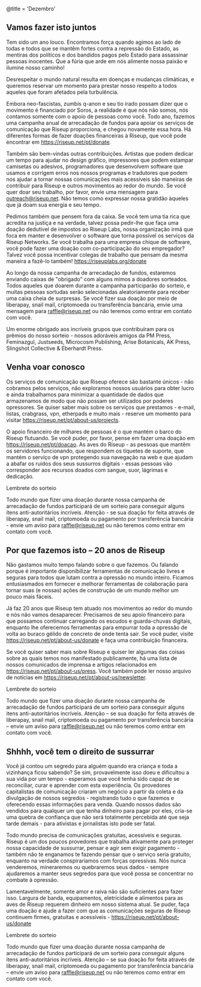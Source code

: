 @title = 'Dezembro'

Vamos fazer isto juntos
-----------------------

Tem sido um ano louco. Encontramos força quando agimos ao lado de todas e todos que se mantêm fortes contra a repressão do Estado, as mentiras dos políticos e dos bandidos pagos pelo Estado para assassinar pessoas inocentes. Que a fúria que arde em nós alimente nossa paixão e ilumine nosso caminho!

Desrespeitar o mundo natural resulta em doenças e mudanças climáticas, e queremos reservar um momento para prestar nosso respeito a todos aqueles que foram afetados pela turbulência.

Embora neo-fascistas, zumbis q-anon e seu tio irado possam dizer que o movimento é financiado por Soros, a realidade é que nós não somos, nós contamos somente com o apoio de pessoas como você. Todo ano, fazemos uma campanha anual de arrecadação de fundos para apoiar os serviços de comunicação que Riseup proporciona, e chegou novamente essa hora. Há diferentes formas de fazer doações financeiras à Riseup, que você pode encontrar em https://riseup.net/pt/donate.

Também são bem-vindas outras contribuições. Artistas que podem dedicar um tempo para ajudar no design gráfico, impressores que podem estampar camisetas ou adesivos, programadores que desenvolvem software que usamos e corrigem erros nos nossos programas e tradutores que podem nos ajudar a tornar nossas comunicações mais acessíveis são maneiras de contribuir para Riseup e outros movimentos ao redor do mundo. Se você quer doar seu trabalho, por favor, envie uma mensagem para outreach@riseup.net. Não temos como expressar nossa gratidão àqueles que já doam sua energia e seu tempo.

Pedimos também que pensem fora da caixa. Se você tem uma tia rica que acredita na justiça e na verdade, talvez possa pedir-lhe que faça uma doação dedutível de impostos ao Riseup Labs, nossa organização irmã que foca em manter e desenvolver o software que torna possível os serviços da Riseup Networks. Se você trabalha para uma empresa chique de software, você pode fazer uma doação com co-participação do seu empregador? Talvez você possa incentivar colegas de trabalho que pensam da mesma maneira a fazê-lo também! https://riseuplabs.org/donate

Ao longo da nossa campanha de arrecadação de fundos, estaremos enviando caixas de "obrigado" com alguns mimos a doadores sorteados. Todos aqueles que doarem durante a campanha participarão do sorteio, e muitas pessoas sortudas serão selecionadas aleatoriamente para receber uma caixa cheia de surpresas. Se você fizer sua doação por meio de liberapay, snail mail, criptomoeda ou transferência bancária, envie uma mensagem para raffle@riseup.net ou não teremos como entrar em contato com você.

Um enorme obrigado aos incríveis grupos que contribuíram para os prêmios do nosso sorteio - nossos adoráveis amigos da PM Press, Feminazgul, Justseeds, Microcosm Publishing, Arise Botanicals, AK Press, Slingshot Collective & Eberhardt Press.



Venha voar conosco
------------------

Os serviços de comunicação que Riseup oferece são bastante únicos - não cobramos pelos serviços, não exploramos nossos usuários para obter lucro e ainda trabalhamos para minimizar a quantidade de dados que armazenamos de modo que não possam ser utilizados por poderes opressores. Se quiser saber mais sobre os serviços que prestamos - e-mail, listas, crabgrass, vpn, etherpads e muito mais - reserve um momento para visitar https://riseup.net/pt/about-us/projects.

O apoio financeiro de milhares de pessoas é o que mantém o barco do Riseup flutuando. Se você puder, por favor, pense em fazer uma doação em https://riseup.net/pt/doacao. As aves do Riseup - as pessoas que mantêm os servidores funcionando, que respondem os tíquetes de suporte, que mantém o serviço de vpn protegendo sua navegação na web e que ajudam a abafar os ruídos dos seus sussurros digitais - essas pessoas vão corresponder aos recursos doados com sangue, suor, lágrimas e dedicação.

Lembrete do sorteio

Todo mundo que fizer uma doação durante nossa campanha de arrecadação de fundos participará de um sorteio para conseguir alguns ítens anti-autoritários incríveis. Atenção - se sua doação for feita através de liberapay, snail mail, criptomoeda ou pagamento por transferência bancária - envie um aviso para raffle@riseup.net ou não teremos como entrar em contato com você.


Por que fazemos isto – 20 anos de Riseup
----------------------------------------

Não gastamos muito tempo falando sobre o que fazemos. Ou falando porque é importante disponibilizar ferramentas de comunicação livres e seguras para todos que lutam contra a opressão no mundo inteiro. Ficamos entusiasmados em fornecer e melhorar ferramentas de colaboração para tornar suas (e nossas) ações de construção de um mundo melhor um pouco mais fáceis.

Já faz 20 anos que Riseup tem atuado nos movimentos ao redor do mundo e nós não vamos desaparecer. Precisamos de seu apoio financeiro para que possamos continuar carregando os escudos e guarda-chuvas digitais, enquanto lhe oferecemos ferramentas para empurrar toda a opressão de volta ao buraco gélido de concreto de onde tenta sair. Se você puder, visite https://riseup.net/pt/about-us/donate e faça uma contribuição financeira.

Se você quiser saber mais sobre Riseup e quiser ler algumas das coisas sobre as quais temos nos manifestado publicamente, há uma lista de nossos comunicados de imprensa e artigos relacionados em https://riseup.net/pt/about-us/press. Você também pode ler nosso arquivo de notícias em https://riseup.net/pt/about-us/newsletter.

Lembrete do sorteio

Todo mundo que fizer uma doação durante nossa campanha de arrecadação de fundos participará de um sorteio para conseguir alguns itens anti-autoritários incríveis. Atenção – se sua doação for feita através de liberapay, snail mail, criptomoeda ou pagamento por transferência bancária – envie um aviso para raffle@riseup.net ou não teremos como entrar em contato com você.



Shhhh, você tem o direito de sussurrar
---------------------------------------

Você já contou um segredo para alguém quando era criança e toda a vizinhança ficou sabendo? Se sim, provavelmente isso doeu e dificultou a sua vida por um tempo - esperamos que você tenha sido capaz de se reconciliar, curar e aprender com esta experiência. Os provedores capitalistas de comunicação criaram um negócio a partir da coleta e da divulgação de nossos segredos - registrando tudo o que fazemos e oferecendo essas informações para venda. Quando nossos dados são vendidos para qualquer um que tenha dinheiro para pagar por eles, cria-se uma quebra de confiança que não será totalmente percebida até que seja tarde demais - para ativistas e jornalistas isto pode ser fatal.

Todo mundo precisa de comunicações gratuitas, acessíveis e seguras. Riseup é um dos poucos provedores que trabalha ativamente para proteger nossa capacidade de sussurrar, pensar e agir sem exigir pagamento - também não te enganamos te fazendo pensar que o serviço seria gratuito, enquanto na verdade conspirariamos com forças opressivas. Nós nunca venderemos, mineraremos ou quebraremos seus dados - sempre ajudaremos a manter seus segredos para que você possa se concentrar no combate à opressão.

Lamentavelmente, somente amor e raiva não são suficientes para fazer isso. Largura de banda, equipamentos, eletricidade e alimentos para as aves de Riseup requerem dinheiro em nosso sistema atual. Se puder, faça uma doação e ajude a fazer com que as comunicações seguras de Riseup continuem firmes, gratuitas e acessíveis - https://riseup.net/pt/about-us/donate

Lembrete do sorteio

Todo mundo que fizer uma doação durante nossa campanha de arrecadação de fundos participará de um sorteio para conseguir alguns itens anti-autoritários incríveis. Atenção – se sua doação for feita através de liberapay, snail mail, criptomoeda ou pagamento por transferência bancária – envie um aviso para raffle@riseup.net ou não teremos como entrar em contato com você.